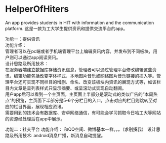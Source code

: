 # HelperOfHiters
An app provides students in HIT with information and the communication platform.
这是一款为工大学生提供资讯和提供交流平台的app。

功能一：提供资讯  
    功能介绍：  
        管理者可以在pc端或者手机端管理平台上编辑资讯内容，并发布到不同板块，用户则可以通过app阅读资讯。  
    设计思路及所用技术：  
        在服务器端建立数据库存储资讯信息，管理者可以通过管理平台修改编辑这些资讯，编辑功能包括改变字体样式、本地图片音乐或网络图片音乐链接的插入等。管理平台还可实现不同栏目的增删、命名、改变该板块内资讯的展现方式等，如该栏目内文章是呈列表样式只显示摘要、或呈滚动式实现自动翻阅。  
        用户app后可以看到一个主页面，主页面上半部分是滚动式的类似广告的“本周热点”的预览，主页面下半部分是5-6个分栏目的入口，点击对应的栏目则跳转至对应的栏目界面，展现相应资讯。  
        需要用到的技术会有数据库、安卓网络通信，有可能会学习抓取今日哈工大等网站的资源经处理后在app中展示。  



功能二：社交平台 
    功能介绍： 
        和QQ空间、微博基本一样。。。（求别揍我） 
    设计思路及所用技术: 
        android消息广播，新消息自动提醒。
